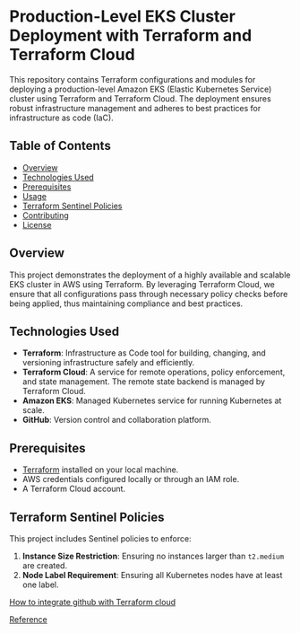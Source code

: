 # Production-Level EKS Cluster Deployment with Terraform and Terraform Cloud

This repository contains Terraform configurations and modules for deploying a production-level Amazon EKS (Elastic Kubernetes Service) cluster using Terraform and Terraform Cloud. The deployment ensures robust infrastructure management and adheres to best practices for infrastructure as code (IaC).

## Table of Contents
- [Overview](#overview)
- [Technologies Used](#technologies-used)
- [Prerequisites](#prerequisites)
- [Usage](#usage)
- [Terraform Sentinel Policies](#terraform-sentinel-policies)
- [Contributing](#contributing)
- [License](#license)

## Overview
This project demonstrates the deployment of a highly available and scalable EKS cluster in AWS using Terraform. By leveraging Terraform Cloud, we ensure that all configurations pass through necessary policy checks before being applied, thus maintaining compliance and best practices.

## Technologies Used
- **Terraform**: Infrastructure as Code tool for building, changing, and versioning infrastructure safely and efficiently.
- **Terraform Cloud**: A service for remote operations, policy enforcement, and state management. The remote state backend is managed by Terraform Cloud.
- **Amazon EKS**: Managed Kubernetes service for running Kubernetes at scale.
- **GitHub**: Version control and collaboration platform.

## Prerequisites
- [Terraform](https://www.terraform.io/downloads.html) installed on your local machine.
- AWS credentials configured locally or through an IAM role.
- A Terraform Cloud account.

## Terraform Sentinel Policies
This project includes Sentinel policies to enforce:
1. **Instance Size Restriction**: Ensuring no instances larger than `t2.medium` are created.
2. **Node Label Requirement**: Ensuring all Kubernetes nodes have at least one label.

[How to integrate github with Terraform cloud ](https://medium.com/techbeatly/automating-cloud-infrastructure-with-terraform-cloud-a-deep-dive-into-its-capabilities-9bc9d0aff929)

[Reference](https://github.com/AmanPathak-DevOps/EKS-Terraform-GitHub-Actions)